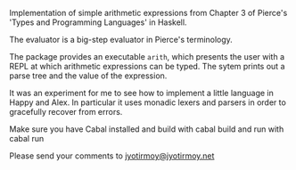 Implementation of simple arithmetic expressions from
Chapter 3 of Pierce's 'Types and Programming Languages'
in Haskell.

The evaluator is a big-step evaluator in Pierce's 
terminology.

The package provides an executable `arith`, which presents
the user with a REPL at which arithmetic expressions can be
typed. The sytem prints out a parse tree and the value
of the expression.

It was an experiment for me to see how to implement
a little language in Happy and Alex. In particular it uses
monadic lexers and parsers in order to gracefully recover from 
errors.

Make sure you have Cabal installed and build with
   cabal build
and run with
   cabal run

Please send your comments to jyotirmoy@jyotirmoy.net
